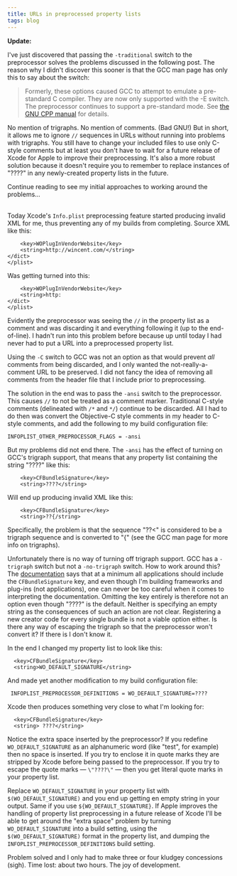 ```yaml
---
title: URLs in preprocessed property lists
tags: blog
---
```


**Update:**

I've just discovered that passing the `-traditional` switch to the preprocessor solves the problems discussed in the following post. The reason why I didn't discover this sooner is that the GCC man page has only this to say about the switch:

> Formerly, these options caused GCC to attempt to emulate a pre-standard C compiler. They are now only supported with the -E switch. The preprocessor continues to support a pre-standard mode. See [the GNU CPP manual](http://developer.apple.com/documentation/DeveloperTools/gcc-4.0.1/cpp/Traditional-Mode.html) for details.

No mention of trigraphs. No mention of comments. (Bad GNU!) But in short, it allows me to ignore `//` sequences in URLs without running into problems with trigraphs. You still have to change your included files to use only C-style comments but at least you don't have to wait for a future release of Xcode for Apple to improve their preprocessing. It's also a more robust solution because it doesn't require you to remember to replace instances of "????" in any newly-created property lists in the future.

Continue reading to see my initial approaches to working around the problems...

\
Today Xcode's `Info.plist` preprocessing feature started producing invalid XML for me, thus preventing any of my builds from completing. Source XML like this:

        <key>WOPlugInVendorWebsite</key>
        <string>http://wincent.com/</string>
    </dict>
    </plist>

Was getting turned into this:

        <key>WOPlugInVendorWebsite</key>
        <string>http:
    </dict>
    </plist>

Evidently the preprocessor was seeing the `//` in the property list as a comment and was discarding it and everything following it (up to the end-of-line). I hadn't run into this problem before because up until today I had never had to put a URL into a preprocessed property list.

Using the `-C` switch to GCC was not an option as that would prevent _all_ comments from being discarded, and I only wanted the not-really-a-comment URL to be preserved. I did not fancy the idea of removing all comments from the header file that I include prior to preprocessing.

The solution in the end was to pass the `-ansi` switch to the preprocessor. This causes `//` to not be treated as a comment marker. Traditional C-style comments (delineated with `/*` and `*/`) continue to be discarded. All I had to do then was convert the Objective-C style comments in my header to C-style comments, and add the following to my build configuration file:

    INFOPLIST_OTHER_PREPROCESSOR_FLAGS = -ansi

But my problems did not end there. The `-ansi` has the effect of turning on GCC's trigraph support, that means that any property list containing the string "????" like this:

        <key>CFBundleSignature</key>
        <string>????</string>

Will end up producing invalid XML like this:

        <key>CFBundleSignature</key>
        <string>??{/string>

Specifically, the problem is that the sequence "??&lt;" is considered to be a trigraph sequence and is converted to "{" (see the GCC man page for more info on trigraphs).

Unfortunately there is no way of turning off trigraph support. GCC has a `-trigraph` switch but not a `-no-trigraph` switch. How to work around this? The [documentation](http://developer.apple.com/documentation/MacOSX/Conceptual/BPRuntimeConfig/Articles/ConfigApplications.html) says that at a minimum all applications should include the `CFBundleSignature` key, and even though I'm building frameworks and plug-ins (not applications), one can never be too careful when it comes to interpreting the documentation. Omitting the key entirely is therefore not an option even though "????" is the default. Neither is specifying an empty string as the consequences of such an action are not clear. Registering a new creator code for every single bundle is not a viable option either. Is there any way of escaping the trigraph so that the preprocessor won't convert it? If there is I don't know it.

In the end I changed my property list to look like this:

      <key>CFBundleSignature</key>
      <string>WO_DEFAULT_SIGNATURE</string>

And made yet another modification to my build configuration file:

     INFOPLIST_PREPROCESSOR_DEFINITIONS = WO_DEFAULT_SIGNATURE=????

Xcode then produces something very close to what I'm looking for:

      <key>CFBundleSignature</key>
      <string> ????</string>

Notice the extra space inserted by the preprocessor? If you redefine `WO_DEFAULT_SIGNATURE` as an alphanumeric word (like "test", for example) then no space is inserted. If you try to enclose it in quote marks they are stripped by Xcode before being passed to the preprocessor. If you try to escape the quote marks — `\"????\"` — then you get literal quote marks in your property list.

Replace `WO_DEFAULT_SIGNATURE` in your property list with `$(WO_DEFAULT_SIGNATURE)` and you end up getting en empty string in your output. Same if you use `${WO_DEFAULT_SIGNATURE}`. If Apple improves the handling of property list preprocessing in a future release of Xcode I'll be able to get around the "extra space" problem by turning `WO_DEFAULT_SIGNATURE` into a build setting, using the `$(WO_DEFAULT_SIGNATURE)` format in the property list, and dumping the `INFOPLIST_PREPROCESSOR_DEFINITIONS` build setting.

Problem solved and I only had to make three or four kludgey concessions (sigh). Time lost: about two hours. The joy of development.
